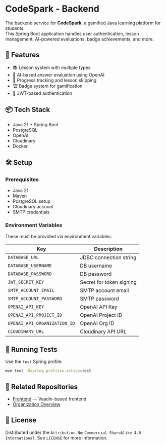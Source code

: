 # CodeSpark - Backend

The backend service for **CodeSpark**, a gamified Java learning platform for students.  
This Spring Boot application handles user authentication, lesson management, AI-powered evaluations, badge achievements, and more.

## 🚀 Features

- 📚 Lesson system with multiple types
- 🤖 AI-based answer evaluation using OpenAI
- 🧠 Progress tracking and lesson skipping
- 🏆 Badge system for gamification
- 🔐 JWT-based authentication

## 📦 Tech Stack

- Java 21 + Spring Boot
- PostgreSQL
- OpenAI
- Cloudinary
- Docker

## 🛠️ Setup

### Prerequisites

- Java 21
- Maven
- PostgreSQL setup
- Cloudinary account
- SMTP credentials

### Environment Variables

These must be provided via environment variables:

| Key                             | Description                       |
|---------------------------------|-----------------------------------|
| `DATABASE_URL`                  | JDBC connection string            |
| `DATABASE_USERNAME`             | DB username                       |
| `DATABASE_PASSWORD`             | DB password                       |
| `JWT_SECRET_KEY`                | Secret for token signing          |
| `SMTP_ACCOUNT_EMAIL`            | SMTP account email                |
| `SMTP_ACCOUNT_PASSWORD`         | SMTP password                     |
| `OPENAI_API_KEY`                | OpenAI API Key                    |
| `OPENAI_API_PROJECT_ID`         | OpenAI Project ID                 |
| `OPENAI_API_ORGANIZATION_ID`    | OpenAI Org ID                     |
| `CLOUDINARY_URL`                | Cloudinary API URL                |

## 🧪 Running Tests

Use the `test` Spring profile:

```bash
mvn test -Dspring.profiles.active=test
```

## 🤝 Related Repositories

* [Frontend](https://github.com/CodeSparkApp/Frontend) — Vaadin-based frontend
* [Organization Overview](https://github.com/CodeSparkApp)

## 📜 License

Distributed under the `Attribution-NonCommercial-ShareAlike 4.0 International`. See `LICENSE` for more information.
